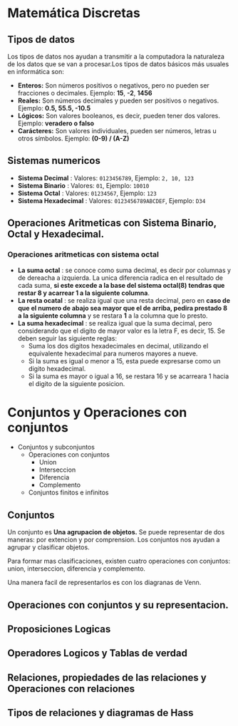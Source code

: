 # Matemática Discretas

## Tipos de datos
Los tipos de datos nos ayudan a transmitir a la computadora la naturaleza de los datos que se van a procesar.Los tipos de datos básicos más usuales en informática son:

- **Enteros:** Son números positivos o negativos, pero no pueden ser fracciones o decimales. Ejemplo: **15**, **-2**, **1456** 
- **Reales:** Son números decimales y pueden ser positivos o negativos. Ejemplo: **0.5, 55.5, -10.5** 
- **Lógicos:** Son valores booleanos, es decir, pueden tener dos valores. Ejemplo: **veradero o falso** 
- **Carácteres:** Son valores individuales, pueden ser números, letras u otros símbolos. Ejemplo: **(0-9) / (A-Z)** 

## Sistemas numericos

- **Sistema Decimal** :  Valores: `0123456789`, Ejemplo: `2, 10, 123` 
- **Sistema Binario** :  Valores: `01`, Ejemplo: `10010`
- **Sistema Octal** :  Valores: `01234567`, Ejemplo: `123` 
- **Sistema Hexadecimal** :  Valores: `0123456789ABCDEF`, Ejemplo: `D34`

## Operaciones Aritmeticas con Sistema Binario, Octal y Hexadecimal.

### Operaciones aritmeticas con sistema octal

- **La suma octal** :  se conoce como suma decimal, es decir por columnas y de dereacha a izquierda. La unica diferencia radica en el resultado de cada suma, **si este excede a la base del sistema octal(8) tendras que restar 8 y acarrear 1 a la siguiente columna**.
- **La resta ocatal** : se realiza igual que una resta decimal, pero en **caso de que el numero de abajo sea mayor que el de arriba, pedira prestado 8 a la siguiente columna** y se restara **1** a la columna que lo presto. 
- **La suma hexadecimal** : se realiza igual que la suma decimal, pero considerando que el digito de mayor valor es la letra F, es decir, 15. Se deben seguir las siguiente reglas:
  - Suma los dos digitos hexadecimales en decimal, utilizando el equivalente hexadecimal para numeros mayores a nueve.
  - Si la suma es igual o menor a 15, esta puede expresarse como un digito hexadecimal.
  - Si la suma es mayor o igual a 16, se restara 16 y se acarreara 1 hacia el digito de la siguiente posicion. 

# Conjuntos y Operaciones con conjuntos
- Conjuntos y subconjuntos
  - Operaciones con conjuntos
    - Union
    - Interseccion
    - Diferencia
    - Complemento
  - Conjuntos finitos e infinitos

## Conjuntos

Un conjunto es **Una agrupacion de objetos.** Se puede representar de dos maneras: por extencion y por comprension. Los conjuntos nos ayudan a agrupar y clasificar objetos.

Para formar mas clasificaciones, existen cuatro operaciones con conjuntos: union, interseccion, diferencia y complemento.

Una manera facil de representarlos es con los diagranas de Venn.

## Operaciones con conjuntos y su representacion.

## Proposiciones Logicas

## Operadores Logicos y Tablas de verdad

## Relaciones, propiedades de las relaciones y Operaciones con relaciones

## Tipos de relaciones y diagramas de Hass
